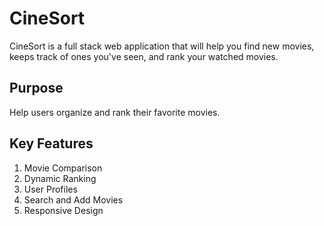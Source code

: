 # CineSort
CineSort is a full stack web application that will help you find new movies, keeps track of ones you've seen, and rank your watched movies. 
## Purpose
Help users organize and rank their favorite movies.
## Key Features
1. Movie Comparison
2. Dynamic Ranking
3. User Profiles
4. Search and Add Movies
5. Responsive Design

